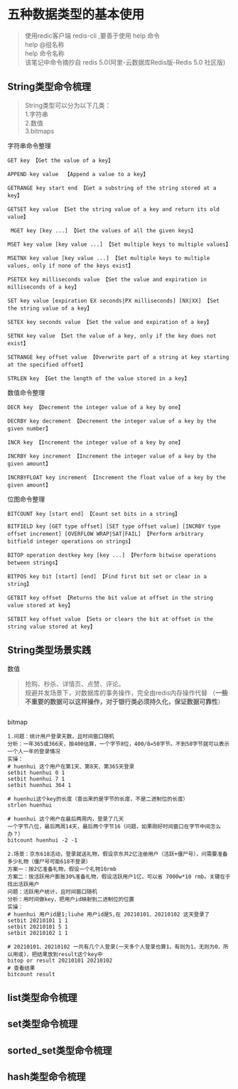 # 五种数据类型的基本使用

> 使用redic客户端 redis-cli ,要善于使用 help 命令   
> help @组名称   
> help 命令名称   
> 该笔记中命令摘抄自 redis 5.0(阿里-云数据库Redis版-Redis 5.0 社区版)

## String类型命令梳理
> String类型可以分为以下几类：   
> 1.字符串   
> 2.数值   
> 3.bitmaps

字符串命令整理
``` 
GET key 【Get the value of a key】

APPEND key value  【Append a value to a key】

GETRANGE key start end 【Get a substring of the string stored at a key】

GETSET key value 【Set the string value of a key and return its old value】

 MGET key [key ...] 【Get the values of all the given keys】

MSET key value [key value ...] 【Set multiple keys to multiple values】

MSETNX key value [key value ...] 【Set multiple keys to multiple values, only if none of the keys exist】

PSETEX key milliseconds value 【Set the value and expiration in milliseconds of a key】

SET key value [expiration EX seconds|PX milliseconds] [NX|XX] 【Set the string value of a key】

SETEX key seconds value 【Set the value and expiration of a key】

SETNX key value 【Set the value of a key, only if the key does not exist】

SETRANGE key offset value 【Overwrite part of a string at key starting at the specified offset】

STRLEN key 【Get the length of the value stored in a key】
```

数值命令整理
``` 
DECR key 【Decrement the integer value of a key by one】

DECRBY key decrement 【Decrement the integer value of a key by the given number】

INCR key 【Increment the integer value of a key by one】

INCRBY key increment 【Increment the integer value of a key by the given amount】

INCRBYFLOAT key increment 【Increment the float value of a key by the given amount】
```

位图命令整理
``` 
BITCOUNT key [start end] 【Count set bits in a string】

BITFIELD key [GET type offset] [SET type offset value] [INCRBY type offset increment] [OVERFLOW WRAP|SAT|FAIL] 【Perform arbitrary bitfield integer operations on strings】

BITOP operation destkey key [key ...] 【Perform bitwise operations between strings】

BITPOS key bit [start] [end] 【Find first bit set or clear in a string】

GETBIT key offset 【Returns the bit value at offset in the string value stored at key】

SETBIT key offset value 【Sets or clears the bit at offset in the string value stored at key】
```


## String类型场景实践
数值
> 抢购、秒杀、详情页、点赞、评论。   
规避并发场景下，对数据库的事务操作，完全由redis内存操作代替
（**一些不重要的数据可以这样操作，对于银行类必须持久化，保证数据可靠性**）
``` 

```

bitmap 
```  
1.问题：统计用户登录天数，且时间窗口随机
分析：一年365或366天，按400估算，一个字节8位，400/8=50字节。不到50字节就可以表示一个人一年的登录情况
实操：
# huenhui 这个用户在第1天、第8天、第365天登录
setbit huenhui 0 1
setbit huenhui 7 1
setbit huenhui 364 1

# huenhui这个key的长度（查出来的是字节的长度，不是二进制位的长度）
strlen huenhui

# huenhui 这个用户在最后两周内，登录了几天
一个字节八位，最后两周14天，最后两个字节16（问题，如果刚好时间窗口在字节中间怎么办？）
bitcount huenhui -2 -1

2.场景：京东618活动，登录就送礼物，假设京东共2亿注册用户（活跃+僵尸号），问需要准备多少礼物（僵尸号可能618不登录）
方案一：按2亿准备礼物，假设一个礼物10rmb
方案二：按活跃用户膨胀30%准备礼物，假设活跃用户1亿，可以省 7000w*10 rmb。关键在于找出活跃用户
问题：活跃用户统计，且时间窗口随机
分析：用时间做key，把用户id映射到二进制位的位置
实操：
# huenhui 用户id是1;liuhe 用户id是5,在 20210101、20210102 这天登录了
setbit 20210101 1 1
setbit 20210101 5 1
setbit 20210102 1 1

# 20210101、20210102 一共有几个人登录(一天多个人登录也算1，有则为1，无则为0，所以用或)，把结果放到result这个key中
bitop or result 20210101 20210102
# 查看结果
bitcount result
```


## list类型命令梳理

## set类型命令梳理

## sorted_set类型命令梳理

## hash类型命令梳理